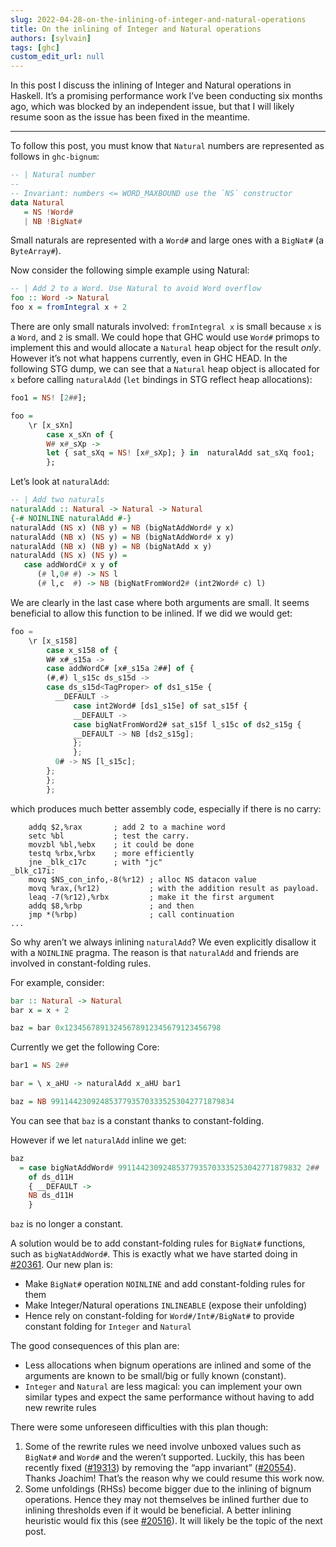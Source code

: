 ```yaml
---
slug: 2022-04-28-on-the-inlining-of-integer-and-natural-operations
title: On the inlining of Integer and Natural operations
authors: [sylvain]
tags: [ghc]
custom_edit_url: null
---
```


In this post I discuss the inlining of Integer and Natural operations in Haskell. It’s a promising performance work I’ve been conducting six months ago, which was blocked by an independent issue, but that I will likely resume soon as the issue has been fixed in the meantime.

---


To follow this post, you must know that `Natural` numbers are represented as follows in `ghc-bignum`:

```haskell
-- | Natural number
--
-- Invariant: numbers <= WORD_MAXBOUND use the `NS` constructor
data Natural
   = NS !Word#
   | NB !BigNat#
```

Small naturals are represented with a `Word#` and large ones with a `BigNat#` (a `ByteArray#`).

Now consider the following simple example using Natural:

```haskell
-- | Add 2 to a Word. Use Natural to avoid Word overflow
foo :: Word -> Natural
foo x = fromIntegral x + 2
```

There are only small naturals involved: `fromIntegral x` is small because `x` is a `Word`, and `2` is small. We could hope that GHC would use `Word#` primops to implement this and would allocate a `Natural` heap object for the result *only*. However it’s not what happens currently, even in GHC HEAD. In the following STG dump, we can see that a `Natural` heap object is allocated for `x` before calling `naturalAdd` (`let` bindings in STG reflect heap allocations):

```haskell
foo1 = NS! [2##];

foo =
    \r [x_sXn]
        case x_sXn of {
        W# x#_sXp ->
        let { sat_sXq = NS! [x#_sXp]; } in  naturalAdd sat_sXq foo1;
        };
```

Let’s look at `naturalAdd`:

```haskell
-- | Add two naturals
naturalAdd :: Natural -> Natural -> Natural
{-# NOINLINE naturalAdd #-}
naturalAdd (NS x) (NB y) = NB (bigNatAddWord# y x)
naturalAdd (NB x) (NS y) = NB (bigNatAddWord# x y)
naturalAdd (NB x) (NB y) = NB (bigNatAdd x y)
naturalAdd (NS x) (NS y) =
   case addWordC# x y of
      (# l,0# #) -> NS l
      (# l,c  #) -> NB (bigNatFromWord2# (int2Word# c) l)
```

We are clearly in the last case where both arguments are small. It seems beneficial to allow this function to be inlined. If we did we would get:

```javascript
foo =
    \r [x_s158]
        case x_s158 of {
        W# x#_s15a ->
        case addWordC# [x#_s15a 2##] of {
        (#,#) l_s15c ds_s15d ->
        case ds_s15d<TagProper> of ds1_s15e {
          __DEFAULT ->
              case int2Word# [ds1_s15e] of sat_s15f {
              __DEFAULT ->
              case bigNatFromWord2# sat_s15f l_s15c of ds2_s15g {
              __DEFAULT -> NB [ds2_s15g];
              };
              };
          0# -> NS [l_s15c];
        };
        };
        };
```

which produces much better assembly code, especially if there is no carry:

```
    addq $2,%rax       ; add 2 to a machine word
	setc %bl           ; test the carry.
	movzbl %bl,%ebx    ; it could be done
	testq %rbx,%rbx    ; more efficiently
	jne _blk_c17c      ; with "jc"
_blk_c17i:
	movq $NS_con_info,-8(%r12) ; alloc NS datacon value
	movq %rax,(%r12)           ; with the addition result as payload.
	leaq -7(%r12),%rbx         ; make it the first argument
	addq $8,%rbp               ; and then
	jmp *(%rbp)                ; call continuation
...
```

So why aren’t we always inlining `naturalAdd`? We even explicitly disallow it with a `NOINLINE` pragma. The reason is that `naturalAdd` and friends are involved in constant-folding rules.

For example, consider:

```haskell
bar :: Natural -> Natural
bar x = x + 2

baz = bar 0x12345678913245678912345679123456798
```

Currently we get the following Core:

```haskell
bar1 = NS 2##

bar = \ x_aHU -> naturalAdd x_aHU bar1

baz = NB 99114423092485377935703335253042771879834
```

You can see that `baz`  is a constant thanks to constant-folding.

However if we let `naturalAdd` inline we get:

```haskell
baz
  = case bigNatAddWord# 99114423092485377935703335253042771879832 2##
    of ds_d11H
    { __DEFAULT ->
    NB ds_d11H
    }
```

`baz` is no longer a constant.

A solution would be to add constant-folding rules for `BigNat#` functions, such as `bigNatAddWord#`. This is exactly what we have started doing in [#20361](https://gitlab.haskell.org/ghc/ghc/-/issues/20361). Our new plan is:

* Make `BigNat#` operation `NOINLINE` and add constant-folding rules for them
* Make Integer/Natural operations `INLINEABLE` (expose their unfolding)
* Hence rely on constant-folding for `Word#/Int#/BigNat#` to provide constant folding for `Integer` and `Natural`

The good consequences of this plan are:

* Less allocations when bignum operations are inlined and some of the arguments are known to be small/big or fully known (constant).
* `Integer` and `Natural` are less magical: you can implement your own similar types and expect the same performance without having to add new rewrite rules

There were some unforeseen difficulties with this plan though:


1. Some of the rewrite rules we need involve unboxed values such as `BigNat#` and `Word#` and the weren’t supported. Luckily, this has been recently fixed ([#19313](https://gitlab.haskell.org/ghc/ghc/-/issues/19313)) by removing the “app invariant” ([#20554](https://gitlab.haskell.org/ghc/ghc/-/issues/20554)). Thanks Joachim! That’s the reason why we could resume this work now.
2. Some unfoldings (RHSs) become bigger due to the inlining of bignum operations. Hence they may not themselves be inlined further due to inlining thresholds even if it would be beneficial. A better inlining heuristic would fix this (see [#20516](https://gitlab.haskell.org/ghc/ghc/-/issues/20516)). It will likely be the topic of the next post.
